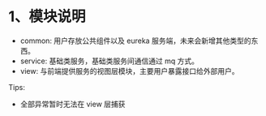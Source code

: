 # 1、模块说明

- common: 用户存放公共组件以及 eureka 服务端，未来会新增其他类型的东西。
- service: 基础类服务，基础类服务间通信通过 mq 方式。
- view: 与前端提供服务的视图层模块，主要用户暴露接口给外部用户。

Tips:

- 全部异常暂时无法在 view 层捕获
